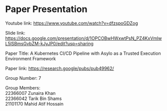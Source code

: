 
# Paper Presentation

Youtube link: https://www.youtube.com/watch?v=dfzspoGDZog

Slide link: https://docs.google.com/presentation/d/1OPCOBwHWxwtPsN_PZ4KxVmlwL5lSBmsGvbZM-kJyJP0/edit?usp=sharing

Paper Title: A Kubernetes CI/CD Pipeline with Asylo as a Trusted Execution Environment Framework

Paper link: https://research.google/pubs/pub49962/

Group Number: 7

Group Members:\
22366007 Zunaira Khan\
22366042 Tarik Bin Shams\
21101170 Mahid Atif Hossain